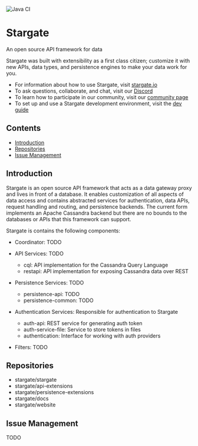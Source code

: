 ![Java CI](https://github.com/stargate/stargate/workflows/Java%20CI/badge.svg)

# Stargate

An open source API framework for data

Stargate was built with extensibility as a first class citizen;
customize it with new APIs, data types, and persistence engines to make your data work for you.

- For information about how to use Stargate, visit [stargate.io](https://stargate.io/)
- To ask questions, collaborate, and chat, visit our [Discord](https://discord.gg/Jv6jp8T)
- To learn how to participate in our community, visit our [community page](https://stargate.io/community)
- To set up and use a Stargate development environment, visit the [dev guide](DEVELOPERS_GUIDE.md)

## Contents
- [Introduction](#introduction)
- [Repositories](#repositories)
- [Issue Management](#issue-management)

## Introduction

Stargate is an open source API framework that acts as a data gateway proxy and lives in front of a database.
It enables customization of all aspects of data access and contains abstracted services for authentication, data APIs, request handling and routing, and persistence backends.
The current form implements an Apache Cassandra backend but there are no bounds to the databases or APIs that this framework can support.

Stargate is contains the following components:

- Coordinator: TODO
- API Services: TODO

    - cql: API implementation for the Cassandra Query Language
    - restapi: API implementation for exposing Cassandra data over REST

- Persistence Services: TODO

    - persistence-api: TODO
    - persistence-common: TODO

- Authentication Services: Responsible for authentication to Stargate

    - auth-api: REST service for generating auth token
    - auth-service-file: Service to store tokens in files
    - authentication: Interface for working with auth providers

- Filters: TODO

## Repositories

- stargate/stargate
- stargate/api-extensions
- stargate/persistence-extensions
- stargate/docs
- stargate/website

## Issue Management

TODO
